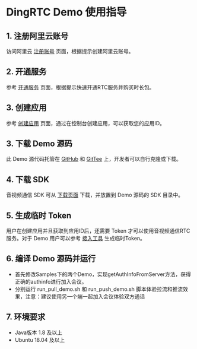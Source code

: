 # DingRTC Demo 使用指导

## 1. 注册阿里云账号
访问阿里云 [注册账号](https://help.aliyun.com/document_detail/324609.html) 页面，根据提示创建阿里云账号。

## 2. 开通服务
参考 [开通服务](https://help.aliyun.com/document_detail/2640080.html) 页面，根据提示快速开通RTC服务并购买时长包。

## 3. 创建应用
参考 [创建应用](https://help.aliyun.com/document_detail/2640083.html) 页面，通过在控制台创建应用，可以获取您的应用ID。

## 3. 下载 Demo 源码
此 Demo 源代码托管在 [GitHub](https://github.com/aliyun/AliRTCSample/tree/master/DingRTC) 和  [GitTee](https://gitee.com/dingrtc/AliRTCSample/tree/master/DingRTC)  上，开发者可以自行克隆或下载。

## 4. 下载 SDK
音视频通信 SDK 可从 [下载页面](https://help.aliyun.com/document_detail/2640158.html) 下载，并放置到 Demo 源码的 SDK 目录中。

## 5. 生成临时 Token
用户在创建应用并且获取到应用ID后，还需要 Token 才可以使用音视频通信RTC服务。对于 Demo 用户可以参考 [接入工具](https://help.aliyun.com/document_detail/2709836.html) 生成临时Token。

## 6. 编译 Demo 源码并运行
- 首先修改Samples下的两个Demo，实现getAuthInfoFromServer方法，获得正确的authinfo进行加入会议。
- 分别运行 run_pull_demo.sh 和 run_push_demo.sh 脚本体验拉流和推流效果，注意：建议使用另一个端一起加入会议体验双方通话

## 7. 环境要求
- Java版本 1.8 及以上
- Ubuntu 18.04 及以上
